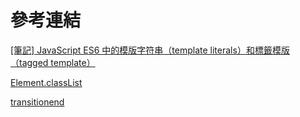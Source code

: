 # 參考連結

<a href="https://pjchender.blogspot.com/2017/01/javascript-es6-template-literalstagged.html" target="_blank">[筆記] JavaScript ES6 中的模版字符串（template literals）和標籤模版（tagged template）</a>

<a href="https://developer.mozilla.org/zh-TW/docs/Web/API/Element/classList" target="_blank">Element.classList</a>

[transitionend](https://developer.mozilla.org/zh-CN/docs/Web/Events/transitionend)
